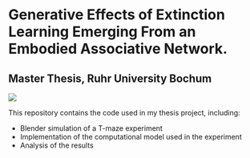 # Generative Effects of Extinction Learning Emerging From an Embodied Associative Network.

## Master Thesis, Ruhr University Bochum

![](sim.gif)


This repository contains the code used in my thesis project, including:
- Blender simulation of a T-maze experiment
- Implementation of the computational model used in the experiment
- Analysis of the results 
